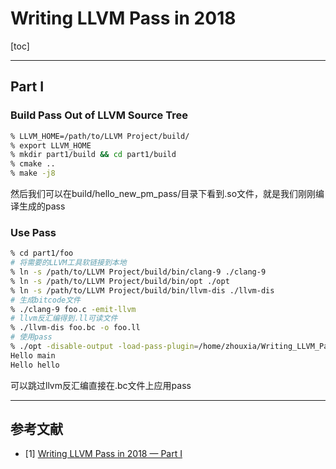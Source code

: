 # Writing LLVM Pass in 2018

[toc]

---

## Part I
### Build Pass Out of LLVM Source Tree
```bash
% LLVM_HOME=/path/to/LLVM Project/build/
% export LLVM_HOME
% mkdir part1/build && cd part1/build
% cmake ..
% make -j8
```
然后我们可以在build/hello_new_pm_pass/目录下看到.so文件，就是我们刚刚编译生成的pass
### Use Pass
```bash
% cd part1/foo
# 将需要的LLVM工具软链接到本地
% ln -s /path/to/LLVM Project/build/bin/clang-9 ./clang-9
% ln -s /path/to/LLVM Project/build/bin/opt ./opt
% ln -s /path/to/LLVM Project/build/bin/llvm-dis ./llvm-dis
# 生成bitcode文件
% ./clang-9 foo.c -emit-llvm
# llvm反汇编得到.ll可读文件
% ./llvm-dis foo.bc -o foo.ll
# 使用pass
% ./opt -disable-output -load-pass-plugin=/home/zhouxia/Writing_LLVM_Pass_in_2018/part1/build/hello_new_pm_pass/libHelloNewPMPass.so -passes="hello-new-pm-pass" foo.ll
Hello main
Hello hello
```
可以跳过llvm反汇编直接在.bc文件上应用pass


---

## 参考文献
- [1] [Writing LLVM Pass in 2018 — Part I](https://medium.com/@mshockwave/writing-llvm-pass-in-2018-part-i-531c700e85eb)